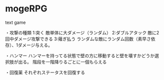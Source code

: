 # mogeRPG
text game

・攻撃の種類
1:突く
敵単体に大ダメージ（ランダム）
2:ダブルアタック
敵に2回中ダメージ攻撃できる
3:薙ぎ払う
ランダムな敵にランダム回数（素早さ依存）、1ダメージ与える。

・ハンマー
ハンマーを持ってる状態で壁の方に移動すると壁を壊すかどうか選択肢が出る。
階段を一階降りるごとに一個もらえる

・回復薬
それぞれステータスを回復する